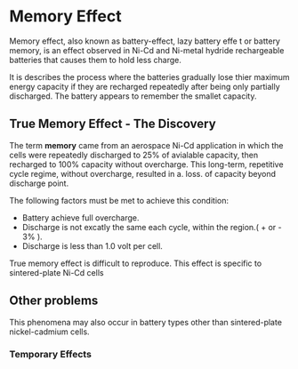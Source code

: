 # Memory Effect
Memory effect, also known as battery-effect, lazy battery effe t or battery memory, is an effect observed in Ni-Cd and Ni-metal hydride rechargeable batteries that causes them to hold less charge.

It is describes the process where the batteries gradually lose thier maximum energy capacity if they are recharged repeatedly after being only partially discharged.
The battery appears to remember the smallet capacity.

## True Memory Effect - The Discovery
The term **memory** came from an aerospace Ni-Cd application in which the cells were repeatedly discharged to 25% of avialable capacity, then recharged to 100% capacity without overcharge.
This long-term, repetitive cycle regime, without overcharge, resulted in a. loss. of capacity beyond discharge point.

The following factors must be met to achieve this condition:
* Battery achieve full overcharge.
* Discharge is not excatly the same each cycle, within the region.( + or - 3% ).
* Discharge is less than 1.0 volt per cell.

True memory effect is difficult to reproduce. 
This effect is specific to sintered-plate Ni-Cd cells

## Other problems
This phenomena may also occur in battery types other than sintered-plate nickel-cadmium cells.

### Temporary Effects
